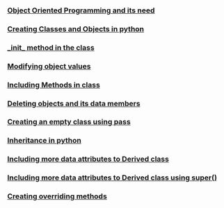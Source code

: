### [Object Oriented Programming and its need](https://github.com/pythoncoder100/practice/commit/0857c68507e899e14b5ce2d6b272c602d4a065a7)
### [Creating Classes and Objects in python](https://github.com/pythoncoder100/practice/commit/2e1c569be44bd5af9e408a528e2b208c1628402e)
### [\_init\_ method in the class](https://github.com/pythoncoder100/practice/blob/master/_init_%20method.md)
### [Modifying object values](https://github.com/pythoncoder100/practice/blob/master/Modifying%20Object%20properties.md)
### [Including Methods in class ](https://github.com/pythoncoder100/practice/blob/master/Including%20methods%20in%20Class.md)
### [Deleting objects and its data members](https://github.com/pythoncoder100/practice/blob/master/Deleting%20object%20and%20it's%20data%20member.md)
### [Creating an empty class using pass](https://github.com/pythoncoder100/practice/blob/master/Creating%20an%20Empty%20class%20using%20pass.md)
### [Inheritance in python](https://github.com/pythoncoder100/practice/blob/master/Inheritance%20in%20python.md)
### [Including more data attributes to Derived class](https://github.com/pythoncoder100/practice/blob/master/Modifying%20Derived%20class.md)
### [Including more data attributes to Derived class using super()](https://github.com/pythoncoder100/practice/blob/master/Including%20more%20data%20attributes%20to%20child%20class%20using%20super().md)
### [Creating overriding methods](https://github.com/pythoncoder100/practice/commit/cbf6ef6d86f0f9a026cc9597f815c8b6ef4dabf6)

